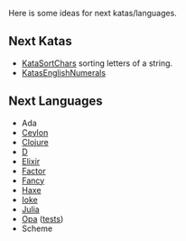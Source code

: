 Here is some ideas for next katas/languages.

Next Katas
----------

- [KataSortChars][k-sortchars]
  sorting letters of a string.
- [KatasEnglishNumerals][k-english-num]

[k-english-num]: http://rubyquiz.com/quiz25.html
[k-sortchars]: http://codekata.pragprog.com/2007/01/kata_eleven_sor.html


Next Languages
--------------

- Ada
- [Ceylon][ceylon]
- [Clojure][clj]
- [D][d-lang]
- [Elixir][elixir]
- [Factor][factor]
- [Fancy][fancy]
- [Haxe][haxe]
- [Ioke][ioke]
- [Julia][julia]
- [Opa][opa] ([tests][opa-tests])
- Scheme

[ceylon]: http://ceylon-lang.org/
[clj]: http://clojure.org/getting_started
[d-lang]: http://dlang.org/
[elixir]: http://elixir-lang.org/
[factor]: http://factorcode.org/
[fancy]: http://www.fancy-lang.org/
[haxe]: http://haxe.org/
[ioke]: http://ioke.org/
[julia]: http://julialang.org/
[opa]: http://opalang.org
[opa-tests]: https://github.com/alokmenghrajani/riskybird/blob/master/utils/test.opa

